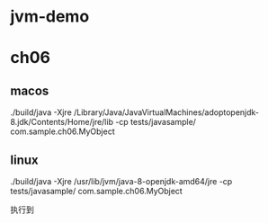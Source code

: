# jvm-demo

# ch06
## macos
./build/java -Xjre /Library/Java/JavaVirtualMachines/adoptopenjdk-8.jdk/Contents/Home/jre/lib -cp tests/javasample/ com.sample.ch06.MyObject

## linux
./build/java -Xjre /usr/lib/jvm/java-8-openjdk-amd64/jre -cp tests/javasample/ com.sample.ch06.MyObject

执行到